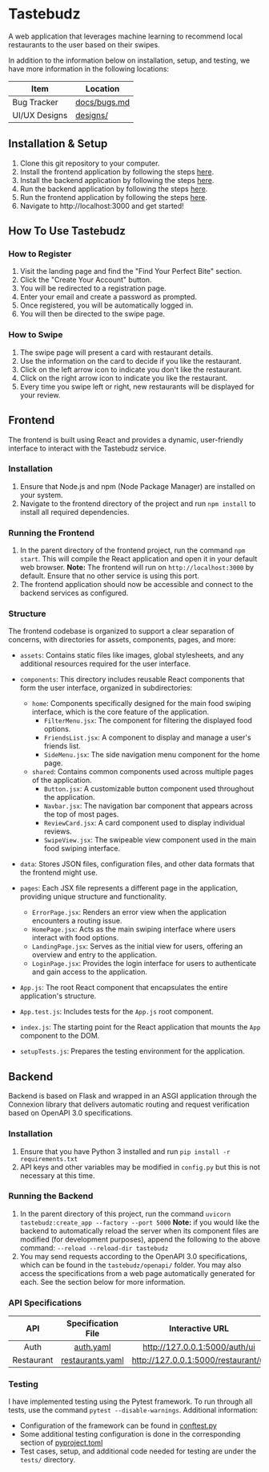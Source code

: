 # Tastebudz
A web application that leverages machine learning to recommend local restaurants to the user based on their swipes.

In addition to the information below on installation, setup, and testing, we have more information in the following locations:

| Item | Location |
| --- | --- |
| Bug Tracker | [docs/bugs.md](docs/bugs.md) |
| UI/UX Designs | [designs/](designs/) |

## Installation & Setup
1. Clone this git repository to your computer.
2. Install the frontend application by following the steps [here](#installation).
3. Install the backend application by following the steps [here](#installation-1).
4. Run the backend application by following the steps [here](#running-the-backend).
5. Run the frontend application by following the steps [here](#running-the-frontend).
6. Navigate to http://localhost:3000 and get started!

## How To Use Tastebudz

### How to Register
  1. Visit the landing page and find the "Find Your Perfect Bite" section.
  2. Click the "Create Your Account" button.
  3. You will be redirected to a registration page.
  4. Enter your email and create a password as prompted.
  5. Once registered, you will be automatically logged in.
  6. You will then be directed to the swipe page.

### How to Swipe
  1. The swipe page will present a card with restaurant details.
  2. Use the information on the card to decide if you like the restaurant.
  3. Click on the left arrow icon to indicate you don't like the restaurant.
  4. Click on the right arrow icon to indicate you like the restaurant.
  5. Every time you swipe left or right, new restaurants will be displayed for your review.

## Frontend
The frontend is built using React and provides a dynamic, user-friendly interface to interact with the Tastebudz service.

### Installation
  1. Ensure that Node.js and npm (Node Package Manager) are installed on your system.
  2. Navigate to the frontend directory of the project and run `npm install` to install all required dependencies.

### Running the Frontend
  1. In the parent directory of the frontend project, run the command `npm start`. This will compile the React application and open it in your default web browser.
  __Note:__ The frontend will run on `http://localhost:3000` by default. Ensure that no other service is using this port. 
  2. The frontend application should now be accessible and connect to the backend services as configured.
### Structure
The frontend codebase is organized to support a clear separation of concerns, with directories for assets, components, pages, and more:
- `assets`: Contains static files like images, global stylesheets, and any additional resources required for the user interface.
- `components`: This directory includes reusable React components that form the user interface, organized in subdirectories:
  - `home`: Components specifically designed for the main food swiping interface, which is the core feature of the application.
    - `FilterMenu.jsx`: The component for filtering the displayed food options.
    - `FriendsList.jsx`: A component to display and manage a user's friends list.
    - `SideMenu.jsx`: The side navigation menu component for the home page.
  - `shared`: Contains common components used across multiple pages of the application.
    - `Button.jsx`: A customizable button component used throughout the application.
    - `Navbar.jsx`: The navigation bar component that appears across the top of most pages.
    - `ReviewCard.jsx`: A card component used to display individual reviews.
    - `SwipeView.jsx`: The swipeable view component used in the main food swiping interface.

- `data`: Stores JSON files, configuration files, and other data formats that the frontend might use.

- `pages`: Each JSX file represents a different page in the application, providing unique structure and functionality.
  - `ErrorPage.jsx`: Renders an error view when the application encounters a routing issue.
  - `HomePage.jsx`: Acts as the main swiping interface where users interact with food options.
  - `LandingPage.jsx`: Serves as the initial view for users, offering an overview and entry to the application.
  - `LoginPage.jsx`: Provides the login interface for users to authenticate and gain access to the application.

- `App.js`: The root React component that encapsulates the entire application's structure.

- `App.test.js`: Includes tests for the `App.js` root component.

- `index.js`: The starting point for the React application that mounts the `App` component to the DOM.

- `setupTests.js`: Prepares the testing environment for the application.

## Backend
Backend is based on Flask and wrapped in an ASGI application through the Connexion library that delivers automatic routing and request verification based on OpenAPI 3.0 specifications.

### Installation
  1. Ensure that you have Python 3 installed and run `pip install -r requirements.txt`
  2. API keys and other variables may be modified in `config.py` but this is not necessary at this time.

### Running the Backend
  1. In the parent directory of this project, run the command `uvicorn tastebudz:create_app --factory --port 5000`
  __Note:__ if you would like the backend to automatically reload the server when its component files are modified (for development purposes), append the following to the above command: `--reload --reload-dir tastebudz`
  2. You may send requests according to the OpenAPI 3.0 specifications, which can be found in the `tastebudz/openapi/` folder. You may also access the specifications from a web page automatically generated for each. See the section below for more information.

### API Specifications
| API | Specification File | Interactive URL |
| :--: | :--: | :--: |
| Auth | [auth.yaml](./tastebudz/openapi/auth.yaml) | http://127.0.0.1:5000/auth/ui |
| Restaurant | [restaurants.yaml](./tastebudz/openapi/restaurants.yaml) | http://127.0.0.1:5000/restaurant/ui |

### Testing
I have implemented testing using the Pytest framework. To run through all tests, use the command `pytest --disable-warnings`. Additional information:
- Configuration of the framework can be found in [conftest.py](conftest.py)
- Some additional testing configuration is done in the corresponding section of [pyproject.toml](pyproject.toml)
- Test cases, setup, and additional code needed for testing are under the `tests/` directory.
